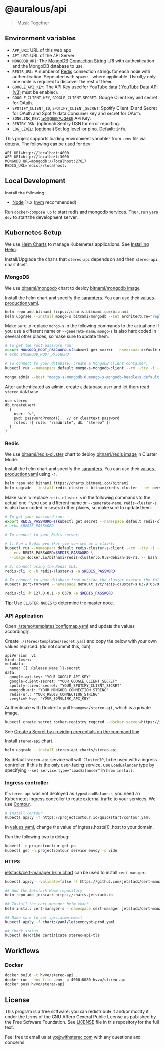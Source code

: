 # @auralous/api

> Music Together

## Environment variables

- `APP_URI`: URL of this web app
- `API_URI`: URL of the API Server
- `MONGODB_URI`: The [MongoDB](https://www.mongodb.com/) [Connection String](https://docs.mongodb.com/manual/reference/connection-string/) URI with authentication and the MongoDB database to use.
- `REDIS_URL`: A number of [Redis](http://redis.io/) connection strings for each node with authentication. Seperated with space ` ` where applicable. Usuall,y only one node is required to discover the rest of them.
- `GOOGLE_API_KEY`: The API Key used for YouTube data ([
  YouTube Data API (v3)](https://developers.google.com/youtube/v3) must be enabled).
- `GOOGLE_CLIENT_KEY`, `GOOGLE_CLIENT_SECRET`: Google Client key and secret for OAuth.
- `SPOTIFY_CLIENT_ID`, `SPOTIFY_CLIENT_SECRET`: Spotify Client ID and Secret for OAuth and Spotify data.Consumer key and secret for OAuth.
- `SONGLINK_KEY`: [Songlink/Odesli](https://odesli.co/) API Key.
- `SENTRY_DSN`: (optional) Sentry DSN for error reporting.
- `LOG_LEVEL`: (optional) Set [log level](https://github.com/pinojs/pino/blob/master/docs/api.md#level-string) for [pino](https://github.com/pinojs/pino). Default: `info`.

This project supports loading environment variables from `.env` file via [dotenv](https://github.com/motdotla/dotenv). The following can be used for dev:

```dotenv
API_URI=http://localhost:4000
APP_URI=http://localhost:3000
MONGODB_URI=mongodb://localhost:27017
REDIS_URL=redis://localhost:
```

## Local Development

Install the following:

- [Node](https://nodejs.org/) 14.x ([nvm](https://github.com/nvm-sh/nvm) recommended)

Run `docker-compose up` to start redis and mongodb services. Then, run `yarn dev` to start the development server.

## Kubernetes Setup

We use [Helm Charts](https://helm.sh/) to manage Kubernetes applications. See [Installing Helm](https://helm.sh/docs/intro/install/).

Install/Upgrade the charts that `stereo-api` depends on and then `stereo-api` chart itself.

### MongoDB

We use [bitnami/mongodb](https://github.com/bitnami/charts/tree/master/bitnami/mongodb) chart to deploy [bitnami/mongodb image](https://github.com/bitnami/bitnami-docker-mongodb).

Install the helm chart and specify the [paramters](https://github.com/bitnami/charts/tree/master/bitnami/mongodb#parameters). You can use their [values-production.yaml](https://github.com/bitnami/charts/blob/master/bitnami/mongodb/values-production.yaml).

```bash
helm repo add bitnami https://charts.bitnami.com/bitnami
helm upgrade --install mongo-s bitnami/mongodb --set architecture="replicaset" --set replicaCount=3
```

Make sure to replace `mongo-s` in the following commands to the actual one if you use a different name or `--generate-name`. `mongo-s` is also hard coded in several other places, so make sure to update them.

```bash
# To get the root password run:
export MONGODB_ROOT_PASSWORD=$(kubectl get secret --namespace default mongo-s-mongodb -o jsonpath="{.data.mongodb-root-password}" | base64 --decode)
# echo $MONGODB_ROOT_PASSWORD

# To connect to your database, create a MongoDB client container:
kubectl run --namespace default mongo-s-mongodb-client --rm --tty -i --restart='Never' --env MONGODB_ROOT_PASSWORD=$MONGODB_ROOT_PASSWORD --image docker.io/bitnami/mongodb:4.4.1-debian-10-r13 --command -- bash

mongo admin --host "mongo-s-mongodb-0.mongo-s-mongodb-headless.default.svc.cluster.local,mongo-s-mongodb-1.mongo-s-mongodb-headless.default.svc.cluster.local,mongo-s-mongodb-2.mongo-s-mongodb-headless.default.svc.cluster.local" --authenticationDatabase admin -u root -p $MONGODB_ROOT_PASSWORD
```

After authenticated as admin, create a database user and let them read `stereo` database

```
use stereo
db.createUser(
  {
    user: "s",
    pwd: passwordPrompt(),  // or cleartext password
    roles: [{ role: "readWrite", db: "stereo" }]
  }
)
```

### Redis

We use [bitnami/redis-cluster](https://github.com/bitnami/charts/tree/master/bitnami/redis-cluster) chart to deploy [bitnami/redis image](https://github.com/bitnami/bitnami-docker-redis) in Cluster Mode.

Install the helm chart and specify the [paramters](https://github.com/bitnami/charts/tree/master/bitnami/redis#parameters). You can use their [values-production.yaml](https://github.com/bitnami/charts/blob/master/bitnami/redis/values-production.yaml) using `-f`.

```bash
helm repo add bitnami https://charts.bitnami.com/bitnami
helm upgrade --install redis-cluster-s bitnami/redis-cluster --set persistence.size=2Gi
```

Make sure to replace `redis-cluster-s` in the following commands to the actual one if you use a different name or `--generate-name`. `redis-cluster-s` is also hard coded in several other places, so make sure to update them.

```bash
# To get your password run:
export REDIS_PASSWORD=$(kubectl get secret --namespace default redis-cluster-s -o jsonpath="{.data.redis-password}" | base64 --decode)
# echo $REDIS_PASSWORD

# To connect to your Redis server:

# 1. Run a Redis pod that you can use as a client:
kubectl run --namespace default redis-cluster-s-client --rm --tty -i --restart='Never' \
  --env REDIS_PASSWORD=$REDIS_PASSWORD \
  --image docker.io/bitnami/redis-cluster:6.0.8-debian-10-r11 -- bash

# 2. Connect using the Redis CLI:
redis-cli -c -h redis-cluster-s -a $REDIS_PASSWORD

# To connect to your database from outside the cluster execute the following commands:
kubectl port-forward --namespace default svc/redis-cluster-s 6379:6379

redis-cli -h 127.0.0.1 -p 6379 -a $REDIS_PASSWORD
```

Tip: Use `CLUSTER NODES` to determine the master node.

### API Application

Open [./stereo/templates/configmap.yaml](./stereo/templates/configmap.yaml) and update the values accordingly.

Create `./stereo/templates/secret.yaml` and copy the below with your own values replaced. (do not commit this, duh)

```
apiVersion: v1
kind: Secret
metadata:
  name: {{ .Release.Name }}-secret
data:
  google-api-key: "YOUR_GOOGLE_API_KEY"
  google-client-secret: "YOUR_GOOGLE_CLIENT_SECRET"
  spotify-client-secret: "YOUR_SPOTIFY_CLIENT_SECRET"
  mongodb-uri: "YOUR_MONGODB_CONNECTION_STRING"
  redis-url: "YOUR_REDIS_CONNECTION_STRING"
  songlink-key: "YOUR_SONGLINK_API_KEY"
```

Authenticate with Docker to pull `hoangvvo/stereo-api`, which is a private image.

```bash
kubectl create secret docker-registry regcred --docker-server=https://index.docker.io/v1/ --docker-username=<your-name> --docker-password=<your-pword> --docker-email=<your-email>
```

See [Create a Secret by providing credentials on the command line](https://kubernetes.io/docs/tasks/configure-pod-container/pull-image-private-registry/#create-a-secret-by-providing-credentials-on-the-command-line)

Install `stereo-api` chart.

```bash
helm upgrade --install stereo-api charts/stereo-api
```

By default `stereo-api` service will with `ClusterIP`, to be used with a ingress controller. If this is the only user-facing service, use `LoadBalancer` type by specifying `--set service.type="LoadBalancer"` in `helm install`.

### Ingress controller

If `stereo-api` was not deployed as `type=LoadBalancer`, you need an Kubernetes ingress controller to route external traffic to your services. We use [Contour](https://projectcontour.io/).

```bash
# Install Contour
kubectl apply -f https://projectcontour.io/quickstart/contour.yaml
```

In [values.yaml](charts/stereo-api/values.yaml), change the value of ingress.hosts[0].host to your domain.

Run the following two to debug:

```bash
kubectl -n projectcontour get po
kubectl get -n projectcontour service envoy -o wide
```

#### HTTPS

[jetstack/cert-manager helm chart](https://hub.helm.sh/charts/jetstack/cert-manager) can be used to install `cert-manager`.

```bash
kubectl apply --validate=false -f https://github.com/jetstack/cert-manager/releases/download/v1.0.2/cert-manager.crds.yaml

## Add the Jetstack Helm repository
helm repo add jetstack https://charts.jetstack.io

## Install the cert-manager helm chart
helm install cert-manager-s --namespace cert-manager jetstack/cert-manager --create-namespace

## Make sure to set spec.acme.email
kubectl apply -f charts/yaml/letsencrypt-prod.yaml

## Check status
kubectl describe certificate stereo-api-tls
```

## Workflows

### Docker

```bash
docker build -t hvvo/stereo-api .
docker run --env-file .env -p 4000:8080 hvvo/stereo-api
docker push hvvo/stereo-api
```

## License

This program is a free software: you can redistribute it and/or modify it under the terms of the GNU Affero General Public License as published by the Free Software Foundation. See [LICENSE](LICENSE) file in this repository for the full text.

Feel free to email us at [yo@withstereo.com](yo@withstereo.com) with any questions and concerns.
